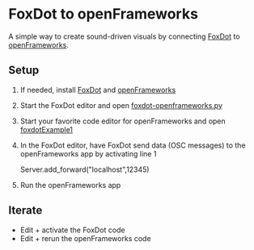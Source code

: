 # FoxDot to openFrameworks

A simple way to create sound-driven visuals by connecting [FoxDot](https://foxdot.org/) to [openFrameworks](https://openframeworks.cc/).
## Setup
1) If needed, install [FoxDot](https://foxdot.org/installation/) and [openFrameworks](https://openframeworks.cc/download/)
2) Start the FoxDot editor and open [foxdot-openframeworks.py](https://github.com/feature-creature/foxdotExample1/blob/master/foxdot-to-openframeworks.py)
3) Start your favorite code editor for openFrameworks and open [foxdotExample1](https://github.com/feature-creature/foxdotExample1) 
4) In the FoxDot editor, have FoxDot send data (OSC messages) to the openFrameworks app by activating line 1
    
    Server.add_forward("localhost",12345)
    
5) Run the openFrameworks app 
    
## Iterate
- Edit + activate the FoxDot code
- Edit + rerun the openFrameworks code
